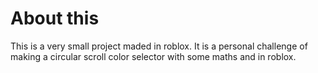# About this

This is a very small project maded in roblox. It is a personal challenge of making a circular scroll color selector with some maths and in roblox.